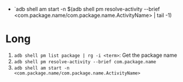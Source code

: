 - `adb shell am start -n $(adb shell pm resolve-activity --brief <com.package.name/com.package.name.ActivityName> | tail -1) 

# Long

1. `adb shell pm list package | rg -i <term>`: Get the package name
2. `adb shell pm resolve-activity --brief com.package.name`
3. `adb shell am start -n <com.package.name/com.package.name.ActivityName>`
